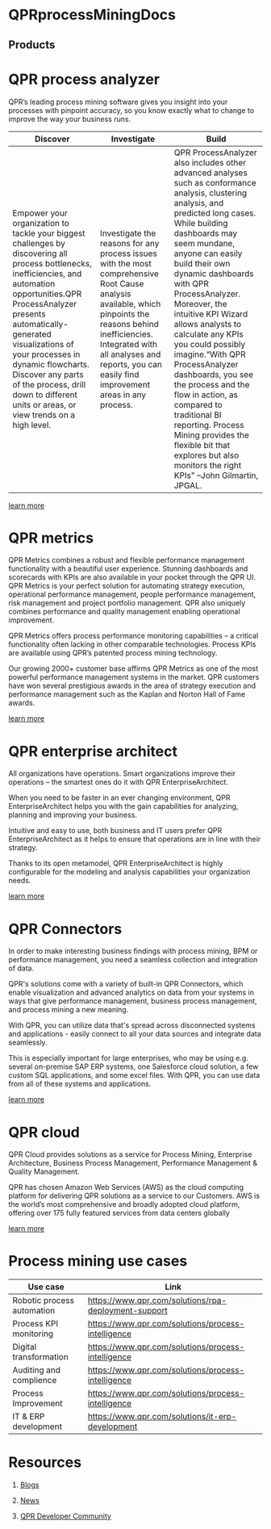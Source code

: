 # QPRprocessMiningDocs

## Products 

# QPR process analyzer 

QPR’s leading process mining software gives you insight into your processes with pinpoint accuracy, so you know exactly what to change to improve the way your business runs.

| Discover | Investigate | Build |
|--|--|--|
|Empower your organization to tackle your biggest challenges by discovering all process bottlenecks, inefficiencies, and automation opportunities.QPR ProcessAnalyzer presents automatically-generated visualizations of your processes in dynamic flowcharts. Discover any parts of the process, drill down to different units or areas, or view trends on a high level. | Investigate the reasons for any process issues with the most comprehensive Root Cause analysis available, which pinpoints the reasons behind inefficiencies. Integrated with all analyses and reports, you can easily find improvement areas in any process.|QPR ProcessAnalyzer also includes other advanced analyses such as conformance analysis, clustering analysis, and predicted long cases. While building dashboards may seem mundane, anyone can easily build their own dynamic dashboards with QPR ProcessAnalyzer. Moreover, the intuitive KPI Wizard allows analysts to calculate any KPIs you could possibly imagine.“With QPR ProcessAnalyzer dashboards, you see the process and the flow in action, as compared to traditional BI reporting. Process Mining provides the flexible bit that explores but also monitors the right KPIs” –John Gilmartin, JPGAL.|

[learn more](https://www.qpr.com/products/qpr-processanalyzer)

# QPR metrics

QPR Metrics combines a robust and flexible performance management functionality with a beautiful user experience. Stunning dashboards and scorecards with KPIs are also available in your pocket through the QPR UI. QPR Metrics is your perfect solution for automating strategy execution, operational performance management, people performance management, risk management and project portfolio management. QPR also uniquely combines performance and quality management enabling operational improvement.

QPR Metrics offers process performance monitoring capabilities – a critical functionality often lacking in other comparable technologies. Process KPIs are available using QPR’s patented process mining technology.

Our growing 2000+ customer base affirms QPR Metrics as one of the most powerful performance management systems in the market. QPR customers have won several prestigious awards in the area of strategy execution and performance management such as the Kaplan and Norton Hall of Fame awards.

[learn more](https://www.qpr.com/products/qpr-metrics)

# QPR enterprise architect

All organizations have operations. Smart organizations improve their operations – the smartest ones do it with QPR EnterpriseArchitect.

When you need to be faster in an ever changing environment, QPR EnterpriseArchitect helps you with the gain capabilities for analyzing, planning and improving your business.

Intuitive and easy to use, both business and IT users prefer QPR EnterpriseArchitect as it helps to ensure that operations are in line with their strategy.

Thanks to its open metamodel, QPR EnterpriseArchitect is highly configurable for the modeling and analysis capabilities your organization needs.

[learn more](https://www.qpr.com/products/qpr-enterprisearchitect)

# QPR Connectors 

In order to make interesting business findings with process mining, BPM or performance management, you need a seamless collection and integration of data.

QPR's solutions come with a variety of built-in QPR Connectors, which enable visualization and advanced analytics on data from your systems in ways that give performance management, business process management, and process mining a new meaning.

With QPR, you can utilize data that's spread across disconnected systems and applications - easily connect to all your data sources and integrate data seamlessly.

This is especially important for large enterprises, who may be using e.g. several on-premise SAP ERP systems, one Salesforce cloud solution, a few custom SQL applications, and some excel files. With QPR, you can use data from all of these systems and applications.

[learn more](https://www.qpr.com/products/qpr-connectors)

# QPR cloud 

QPR Cloud provides solutions as a service for Process Mining, Enterprise Architecture, Business Process Management, Performance Management & Quality Management.

QPR has chosen Amazon Web Services (AWS) as the cloud computing platform for delivering QPR solutions as a service to our Customers. AWS is the world’s most comprehensive and broadly adopted cloud platform, offering over 175 fully featured services from data centers globally

[learn more](https://www.qpr.com/products/qpr-cloud)

# Process mining use cases 

| Use case | Link |
|--|--|
|Robotic process automation | https://www.qpr.com/solutions/rpa-deployment-support |
| Process KPI monitoring | https://www.qpr.com/solutions/process-intelligence |
| Digital transformation | https://www.qpr.com/solutions/process-intelligence |
| Auditing and complience | https://www.qpr.com/solutions/process-intelligence |
| Process Improvement | https://www.qpr.com/solutions/process-intelligence |
| IT & ERP development | https://www.qpr.com/solutions/it-erp-development |

# Resources 

1. [Blogs](https://www.qpr.com/blog)

2. [News](https://www.qpr.com/company/news)

3. [QPR Developer Community](https://www.qpr.com/community)



